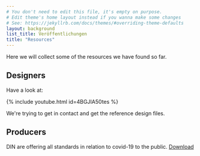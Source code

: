 ```yaml
---
# You don't need to edit this file, it's empty on purpose.
# Edit theme's home layout instead if you wanna make some changes
# See: https://jekyllrb.com/docs/themes/#overriding-theme-defaults
layout: background
list_title: Veröffentlichungen
title: "Resources"
---
```


Here we will collect some of the resources we have found so far.

## Designers

Have a look at:

{% include youtube.html id=4BGJIA50tes %}

We're trying to get in contact and get the reference design files.

## Producers

DIN are offering all standards in relation to covid-19 to the public. [Download](https://www.beuth.de/de/webshop-search-support-if?websource=websource&artid=118506130,42221820,62482839,118441766,288863420,288863469,30945341,222811394,222811472,108881933,311258244,119223918,294249464)

